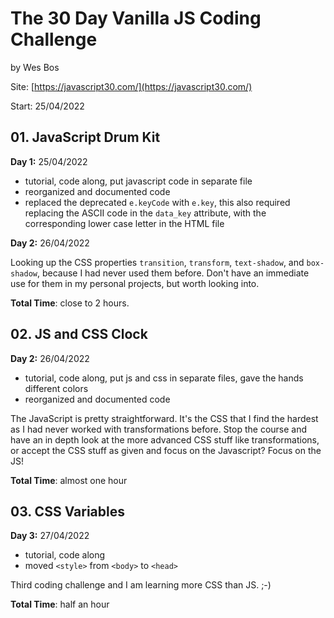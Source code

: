 # The 30 Day Vanilla JS Coding Challenge

by Wes Bos

Site: [https://javascript30.com/](https://javascript30.com/)

Start: 25/04/2022

## 01. JavaScript Drum Kit

**Day 1:** 25/04/2022

- tutorial, code along, put javascript code in separate file
- reorganized and documented code
- replaced the deprecated `e.keyCode` with `e.key`, this also required replacing the ASCII code in the `data_key` attribute, with the corresponding lower case letter in the HTML file

**Day 2:** 26/04/2022

Looking up the CSS properties `transition`, `transform`, `text-shadow`, and `box-shadow`, because I had never used them before. Don't have an immediate use for them in my personal projects, but worth looking into.

**Total Time**: close to 2 hours.

## 02. JS and CSS Clock

**Day 2:** 26/04/2022

- tutorial, code along, put js and css in separate files, gave the hands different colors
- reorganized and documented code

The JavaScript is pretty straightforward. It's the CSS that I find the hardest as I had never worked with transformations before. Stop the course and have an in depth look at the more advanced CSS stuff like transformations, or accept the CSS stuff as given and focus on the Javascript? Focus on the JS!

**Total Time**: almost one hour

## 03. CSS Variables

**Day 3:** 27/04/2022

- tutorial, code along
- moved `<style>` from `<body>` to `<head>`

Third coding challenge and I am learning more CSS than JS. ;-)

**Total Time**: half an hour
